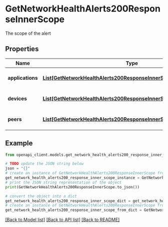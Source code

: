 # GetNetworkHealthAlerts200ResponseInnerScope

The scope of the alert

## Properties

Name | Type | Description | Notes
------------ | ------------- | ------------- | -------------
**applications** | [**List[GetNetworkHealthAlerts200ResponseInnerScopeApplicationsInner]**](GetNetworkHealthAlerts200ResponseInnerScopeApplicationsInner.md) | Applications related to the alert | [optional] 
**devices** | [**List[GetNetworkHealthAlerts200ResponseInnerScopeDevicesInner]**](GetNetworkHealthAlerts200ResponseInnerScopeDevicesInner.md) | Devices related to the alert | [optional] 
**peers** | [**List[GetNetworkHealthAlerts200ResponseInnerScopePeersInner]**](GetNetworkHealthAlerts200ResponseInnerScopePeersInner.md) | Peers related to the alert | [optional] 

## Example

```python
from openapi_client.models.get_network_health_alerts200_response_inner_scope import GetNetworkHealthAlerts200ResponseInnerScope

# TODO update the JSON string below
json = "{}"
# create an instance of GetNetworkHealthAlerts200ResponseInnerScope from a JSON string
get_network_health_alerts200_response_inner_scope_instance = GetNetworkHealthAlerts200ResponseInnerScope.from_json(json)
# print the JSON string representation of the object
print(GetNetworkHealthAlerts200ResponseInnerScope.to_json())

# convert the object into a dict
get_network_health_alerts200_response_inner_scope_dict = get_network_health_alerts200_response_inner_scope_instance.to_dict()
# create an instance of GetNetworkHealthAlerts200ResponseInnerScope from a dict
get_network_health_alerts200_response_inner_scope_from_dict = GetNetworkHealthAlerts200ResponseInnerScope.from_dict(get_network_health_alerts200_response_inner_scope_dict)
```
[[Back to Model list]](../README.md#documentation-for-models) [[Back to API list]](../README.md#documentation-for-api-endpoints) [[Back to README]](../README.md)


